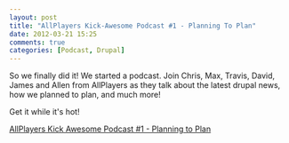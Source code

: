 ```yaml
---
layout: post
title: "AllPlayers Kick-Awesome Podcast #1 - Planning To Plan"
date: 2012-03-21 15:25
comments: true
categories: [Podcast, Drupal]
---
```

So we finally did it! We started a podcast. Join Chris, Max, Travis, David, James and Allen from AllPlayers as they talk about the latest drupal news, how we planned to plan, and much more!

Get it while it's hot!

[AllPlayers Kick Awesome Podcast #1 - Planning to Plan](https://s3.amazonaws.com/allplayers/march-12.mp3)